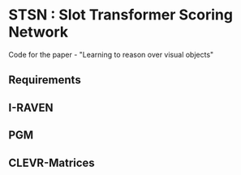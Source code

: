 # STSN : Slot Transformer Scoring Network
Code for the paper - "Learning to reason over visual objects"

## Requirements

## I-RAVEN

## PGM

## CLEVR-Matrices
